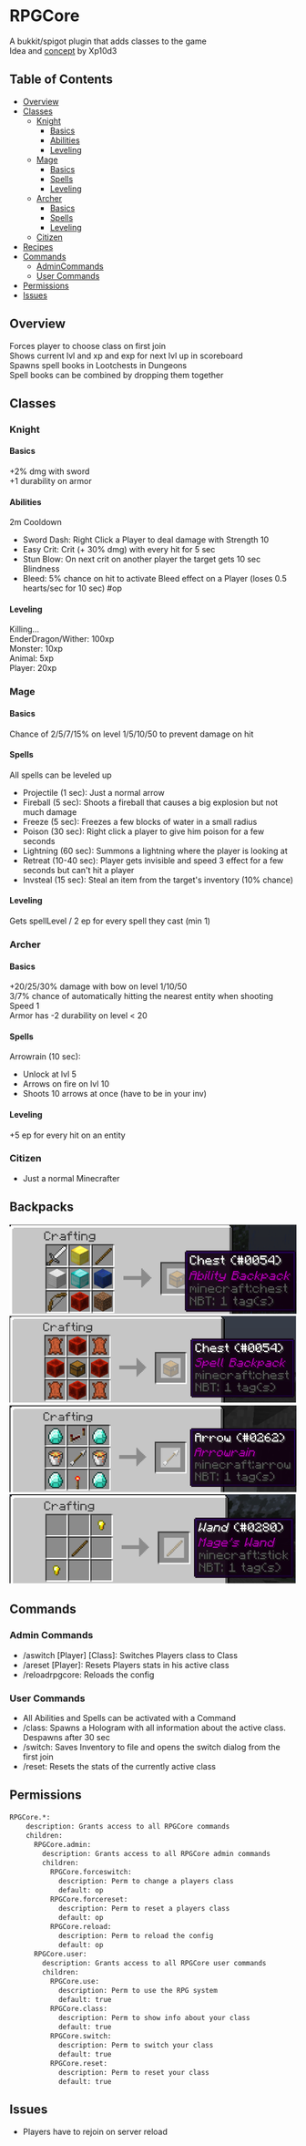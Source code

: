 # RPGCore
A bukkit/spigot plugin that adds classes to the game  
Idea and [concept](https://sourceb.in/beb6d82099) by Xp10d3  
## Table of Contents
- [Overview](#Overview)
- [Classes](#Classes)
  - [Knight](#Knight)
    - [Basics](#Basics)
    - [Abilities](#Abilities)
    - [Leveling](#Leveling)
  - [Mage](#Mage)
    - [Basics](#Basics)
    - [Spells](#Spells)
    - [Leveling](#Leveling)
  - [Archer](#Archer)
    - [Basics](#Basics)
    - [Spells](#Spells)
    - [Leveling](#Leveling) 
  - [Citizen](#Citizen)
- [Recipes](#Recipes)
- [Commands](#Commands)
  - [AdminCommands](#Admin&nbsp;Commands)
  - [User&nbsp;Commands](#User&nbsp;Commands)
- [Permissions](#Permissions)
- [Issues](#Issues)
## Overview
Forces player to choose class on first join  
Shows current lvl and xp and exp for next lvl up in scoreboard  
Spawns spell books in Lootchests in Dungeons  
Spell books can be combined by dropping them together  
## Classes
### Knight
#### Basics
+2% dmg with sword  
+1 durability on armor
#### Abilities
2m Cooldown  
- Sword Dash: Right Click a Player to deal damage with Strength 10
- Easy Crit: Crit (+ 30% dmg) with every hit for 5 sec
- Stun Blow: On next crit on another player the target gets 10 sec Blindness
- Bleed: 5% chance on hit to activate Bleed effect on a Player (loses 0.5 hearts/sec for 10 sec) \#op
#### Leveling
Killing...  
EnderDragon/Wither: 100xp  
Monster: 10xp  
Animal: 5xp  
Player: 20xp  
### Mage
#### Basics
Chance of 2/5/7/15% on level 1/5/10/50 to prevent damage on hit  
#### Spells
All spells can be leveled up
- Projectile (1 sec): Just a normal arrow
- Fireball (5 sec): Shoots a fireball that causes a big explosion but not much damage  
- Freeze (5 sec): Freezes a few blocks of water in a small radius  
- Poison (30 sec): Right click a player to give him poison for a few seconds  
- Lightning (60 sec): Summons a lightning where the player is looking at
- Retreat (10-40 sec): Player gets invisible and speed 3 effect for a few seconds but can't hit a player
- Invsteal (15 sec): Steal an item from the target's inventory (10% chance)
#### Leveling
Gets spellLevel / 2 ep for every spell they cast (min 1)
### Archer
#### Basics
+20/25/30% damage with bow on level 1/10/50  
3/7% chance of automatically hitting the nearest entity when shooting  
Speed 1  
Armor has -2 durability on level < 20
#### Spells
Arrowrain (10 sec): 
- Unlock at lvl 5  
- Arrows on fire on lvl 10
- Shoots 10 arrows at once (have to be in your inv)  
#### Leveling
+5 ep for every hit on an entity  
### Citizen
- Just a normal Minecrafter  
## Backpacks
![Ability Backpack Recipe](/src/main/resources/BackpackRecipe.png)  
![Spell Backpack Recipe](/src/main/resources/SpellBackpackRecipe.png)  
![Arrowrain Recipe](/src/main/resources/ArrowrainRecipe.png)  
![Wand Recipe](/src/main/resources/WandRecipe.png)  
## Commands
### Admin&nbsp;Commands
- /aswitch \[Player] [Class]: Switches Players class to Class  
- /areset [Player]: Resets Players stats in his active class  
- /reloadrpgcore: Reloads the config  
### User&nbsp;Commands
- All Abilities and Spells can be activated with a Command  
- /class: Spawns a Hologram with all information about the active class. Despawns after 30 sec  
- /switch: Saves Inventory to file and opens the switch dialog from the first join  
- /reset: Resets the stats of the currently active class  
## Permissions
```
RPGCore.*:
    description: Grants access to all RPGCore commands
    children:
      RPGCore.admin:
        description: Grants access to all RPGCore admin commands
        children:
          RPGCore.forceswitch:
            description: Perm to change a players class
            default: op
          RPGCore.forcereset:
            description: Perm to reset a players class
            default: op
          RPGCore.reload:
            description: Perm to reload the config
            default: op
      RPGCore.user:
        description: Grants access to all RPGCore user commands
        children:
          RPGCore.use:
            description: Perm to use the RPG system
            default: true
          RPGCore.class:
            description: Perm to show info about your class
            default: true
          RPGCore.switch:
            description: Perm to switch your class
            default: true
          RPGCore.reset:
            description: Perm to reset your class
            default: true
```
## Issues
- Players have to rejoin on server reload

